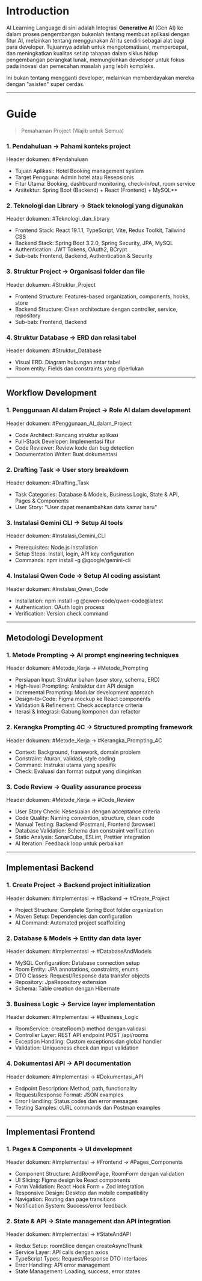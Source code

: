 
# Introduction

AI Learning Language di sini adalah Integrasi **Generative AI** (Gen AI) ke dalam proses pengembangan bukanlah tentang membuat aplikasi dengan fitur AI, melainkan tentang menggunakan AI itu sendiri sebagai alat bagi para developer. Tujuannya adalah untuk mengotomatisasi, mempercepat, dan meningkatkan kualitas setiap tahapan dalam siklus hidup pengembangan perangkat lunak, memungkinkan developer untuk fokus pada inovasi dan pemecahan masalah yang lebih kompleks.

Ini bukan tentang mengganti developer, melainkan memberdayakan mereka dengan "asisten" super cerdas.

---
# Guide
>Pemahaman Project (Wajib untuk Semua)
### 1. Pendahuluan → Pahami konteks project

Header dokumen: #Pendahuluan

- Tujuan Aplikasi: Hotel Booking management system
- Target Pengguna: Admin hotel atau Resepsionis
- Fitur Utama: Booking, dashboard monitoring, check-in/out, room service
- Arsitektur: Spring Boot (Backend) + React (Frontend) + MySQL**

### 2. Teknologi dan Library → Stack teknologi yang digunakan

Header dokumen: #Teknologi_dan_library 

- Frontend Stack: React 19.1.1, TypeScript, Vite, Redux Toolkit, Tailwind CSS
- Backend Stack: Spring Boot 3.2.0, Spring Security, JPA, MySQL
- Authentication: JWT Tokens, OAuth2, BCrypt
- Sub-bab: Frontend, Backend, Authentication & Security
### 3. Struktur Project → Organisasi folder dan file

Header dokumen: #Struktur_Project

- Frontend Structure: Features-based organization, components, hooks, store
- Backend Structure: Clean architecture dengan controller, service, repository
- Sub-bab: Frontend, Backend
### 4. Struktur Database → ERD dan relasi tabel

Header dokumen: #Struktur_Database

- Visual ERD: Diagram hubungan antar tabel
- Room entity: Fields dan constraints yang diperlukan

---
## Workflow Development 

### 1. Penggunaan AI dalam Project → Role AI dalam development

Header dokumen: #Penggunaan_AI_dalam_Project

- Code Architect: Rancang struktur aplikasi
- Full-Stack Developer: Implementasi fitur
- Code Reviewer: Review kode dan bug detection
- Documentation Writer: Buat dokumentasi
### 2. Drafting Task → User story breakdown

Header dokumen: #Drafting_Task

- Task Categories: Database & Models, Business Logic, State & API, Pages & Components
- User Story: "User dapat menambahkan data kamar baru"
### 3. Instalasi Gemini CLI → Setup AI tools

Header dokumen: #Instalasi_Gemini_CLI

- Prerequisites: Node.js installation
- Setup Steps: Install, login, API key configuration
- Commands: npm install -g @google/gemini-cli

### 4. Instalasi Qwen Code → Setup AI coding assistant

Header dokumen: #Instalasi_Qwen_Code

- Installation: npm install -g @qwen-code/qwen-code@latest
- Authentication: OAuth login process
- Verification: Version check command

---
## Metodologi Development 

### 1. Metode Prompting → AI prompt engineering techniques

Header dokumen: #Metode_Kerja → #Metode_Prompting

- Persiapan Input: Struktur bahan (user story, schema, ERD)
- High-level Prompting: Arsitektur dan API design
- Incremental Prompting: Modular development approach
- Design-to-Code: Figma mockup ke React components
- Validation & Refinement: Check acceptance criteria
- Iterasi & Integrasi: Gabung komponen dan refactor
### 2. Kerangka Prompting 4C → Structured prompting framework

Header dokumen: #Metode_Kerja → #Kerangka_Prompting_4C

- Context: Background, framework, domain problem
- Constraint: Aturan, validasi, style coding
- Command: Instruksi utama yang spesifik
- Check: Evaluasi dan format output yang diinginkan

### 3. Code Review → Quality assurance process

Header dokumen: #Metode_Kerja → #Code_Review

- User Story Check: Kesesuaian dengan acceptance criteria
- Code Quality: Naming convention, structure, clean code
- Manual Testing: Backend (Postman), Frontend (browser)
- Database Validation: Schema dan constraint verification
- Static Analysis: SonarCube, ESLint, Prettier integration
- AI Iteration: Feedback loop untuk perbaikan

---
## Implementasi Backend 

### 1. Create Project → Backend project initialization

Header dokumen: #Implementasi → #Backend → #Create_Project

- Project Structure: Complete Spring Boot folder organization
- Maven Setup: Dependencies dan configuration
- AI Command: Automated project scaffolding
### 2. Database & Models → Entity dan data layer

Header dokumen: #Implementasi → #DatabaseAndModels

- MySQL Configuration: Database connection setup
- Room Entity: JPA annotations, constraints, enums
- DTO Classes: Request/Response data transfer objects
- Repository: JpaRepository extension
- Schema: Table creation dengan Hibernate

### 3. Business Logic → Service layer implementation

Header dokumen: #Implementasi → #Business_Logic

- RoomService: createRoom() method dengan validasi
- Controller Layer: REST API endpoint POST /api/rooms
- Exception Handling: Custom exceptions dan global handler
- Validation: Uniqueness check dan input validation

### 4. Dokumentasi API → API documentation

Header dokumen: #Implementasi → #Dokumentasi_API

- Endpoint Description: Method, path, functionality
- Request/Response Format: JSON examples
- Error Handling: Status codes dan error messages
- Testing Samples: cURL commands dan Postman examples

---
## Implementasi Frontend

### 1. Pages & Components → UI development

Header dokumen: #Implementasi → #Frontend → #Pages_Components

- Component Structure: AddRoomPage, RoomForm dengan validation
- UI Slicing: Figma design ke React components
- Form Validation: React Hook Form + Zod integration
- Responsive Design: Desktop dan mobile compatibility
- Navigation: Routing dan page transitions
- Notification System: Success/error feedback

### 2. State & API → State management dan API integration

Header dokumen: #Implementasi → #StateAndAPI

- Redux Setup: roomSlice dengan createAsyncThunk
- Service Layer: API calls dengan axios
- TypeScript Types: Request/Response DTO interfaces
- Error Handling: API error management
- State Management: Loading, success, error states
